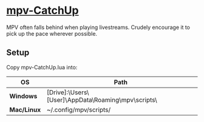 # [mpv-CatchUp](https://github.com/majcosta/mpv-CatchUp)

MPV often falls behind when playing livestreams. Crudely encourage it to pick up the pace wherever possible.

## Setup
Copy mpv-CatchUp.lua into:

   |       OS      |                      Path                           |
   |---------------|-----------------------------------------------------|
   | **Windows**   | [Drive]:\Users\\[User]\AppData\Roaming\mpv\scripts\ |
   | **Mac/Linux** | ~/.config/mpv/scripts/                              |
